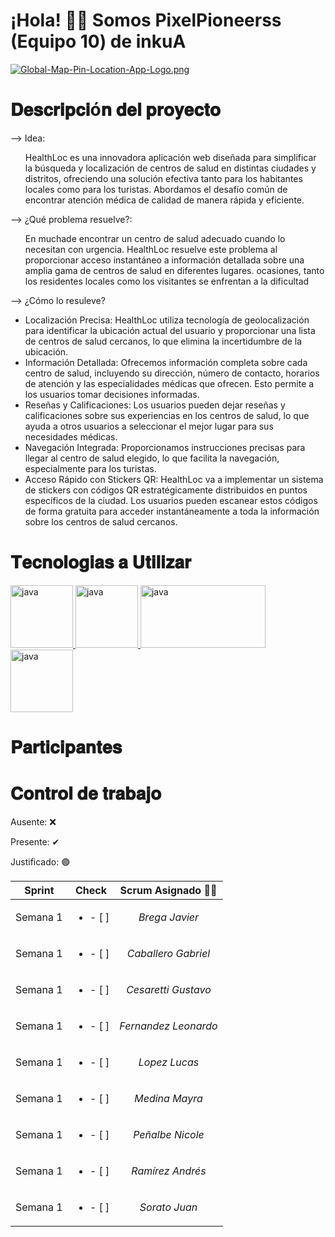 # ¡Hola! 👋🏻 Somos PixelPioneerss (Equipo 10) de inkuA
[![Global-Map-Pin-Location-App-Logo.png](https://i.postimg.cc/pTK9rZgM/Global-Map-Pin-Location-App-Logo.png)](https://postimg.cc/dktQS8s5)
<h1> 𝐃𝐞𝐬𝐜𝐫𝐢𝐩𝐜𝐢ó𝐧 𝐝𝐞𝐥 𝐩𝐫𝐨𝐲𝐞𝐜𝐭𝐨 </h1>
--> Idea: 
<ul>
HealthLoc es una innovadora aplicación web diseñada para simplificar la búsqueda y localización de centros de salud en distintas ciudades y distritos, ofreciendo una solución efectiva tanto para los habitantes locales como para los turistas. Abordamos el desafío común de encontrar atención médica de calidad de manera rápida y eficiente.
</ul>
--> ¿Qué problema resuelve?:
<ul>
En muchade encontrar un centro de salud adecuado cuando lo necesitan con urgencia. HealthLoc resuelve este problema al proporcionar acceso instantáneo a información detallada sobre una amplia gama de centros de salud en diferentes lugares. ocasiones, tanto los residentes locales como los visitantes se enfrentan a la dificultad
</ul>
--> ¿Cómo lo resuleve?
<ul>
  <li>Localización Precisa: HealthLoc utiliza tecnología de geolocalización para identificar la ubicación actual del usuario y proporcionar una lista de centros de salud cercanos, lo que elimina la incertidumbre de la ubicación.</li>
  <li>Información Detallada: Ofrecemos información completa sobre cada centro de salud, incluyendo su dirección, número de contacto, horarios de atención y las especialidades médicas que ofrecen. Esto permite a los usuarios tomar decisiones informadas.</li>
  <li>Reseñas y Calificaciones: Los usuarios pueden dejar reseñas y calificaciones sobre sus experiencias en los centros de salud, lo que ayuda a otros usuarios a seleccionar el mejor lugar para sus necesidades médicas.</li>
  <li>Navegación Integrada: Proporcionamos instrucciones precisas para llegar al centro de salud elegido, lo que facilita la navegación, especialmente para los turistas.</li>
  <li>Acceso Rápido con Stickers QR: HealthLoc va a implementar un sistema de stickers con códigos QR estratégicamente distribuidos en puntos específicos de la ciudad. Los usuarios pueden escanear estos códigos de forma gratuita para acceder instantáneamente a toda la información sobre los centros de salud cercanos.</li>
</ul>

<h1> 𝐓𝐞𝐜𝐧𝐨𝐥𝐨𝐠𝐢𝐚𝐬 𝐚 𝐔𝐭𝐢𝐥𝐢𝐳𝐚𝐫</h1>
 <a href="https://lenguajejs.com" target="_blank" rel="noreferrer">
            <img src="https://cdn.icon-icons.com/icons2/2107/PNG/512/file_type_js_official_icon_130509.png" alt="java" width="100" height="100"/>
        </a>
        <a href="https://nodejs.org/es" target="_blank" rel="noreferrer">
            <img src="https://cdn.icon-icons.com/icons2/2107/PNG/512/file_type_node_icon_130301.png" alt="java" width="100" height="100"/>
        </a>
        <a href="https://www.mysql.com/" target="_blank" rel="noreferrer">
            <img src="https://cdn.icon-icons.com/icons2/2699/PNG/512/mysql_official_logo_icon_169938.png" alt="java" width="200" height="100"/>
        </a>
        <a href="https://www.google.com/" target="_blank" rel="noreferrer">
            <img src="https://cdn.icon-icons.com/icons2/2631/PNG/512/google_maps_new_logo_icon_159147.png" alt="java" width="100" height="100"/>
        </a>
 <h1>𝐏𝐚𝐫𝐭𝐢𝐜𝐢𝐩𝐚𝐧𝐭𝐞𝐬</h1>

<h1>𝐂𝐨𝐧𝐭𝐫𝐨𝐥 𝐝𝐞 𝐭𝐫𝐚𝐛𝐚𝐣𝐨</h1>
<p> Ausente: &#10060;</p>
<p> Presente: &#10004; </p>
<p> Justificado: &#128995; </p>

| **Sprint** | **Check**  |  **Scrum Asignado** 👨‍💻 |
| ------------- | ------- | :-------------:|
| Semana 1 | <ul><li>- [ ] </li>|*Brega Javier* |
| Semana 1 | <ul><li>- [ ] </li>|*Caballero Gabriel* |
| Semana 1 | <ul><li>- [ ] </li>|*Cesaretti Gustavo* |
| Semana 1 | <ul><li>- [ ] </li>|*Fernandez Leonardo* |
| Semana 1 | <ul><li>- [ ] </li> |*Lopez Lucas* |
| Semana 1 | <ul><li>- [ ] </li> |*Medina Mayra* |
| Semana 1 | <ul><li>- [ ] </li>|*Peñalbe Nicole* |
| Semana 1 | <ul><li>- [ ] </li> |*Ramírez Andrés* |
| Semana 1 | <ul><li>- [ ] </li> |*Sorato Juan* |


